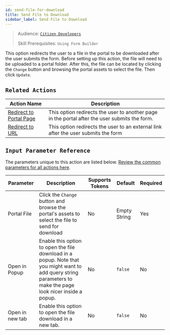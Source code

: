 ```yaml
---
id: send-file-for-download
title: Send File to Download
sidebar_label: Send File to Download
---
```


> Audience: [`Citizen Developers`](/audience#citizen-developers.md)
>
> Skill Prerequisites: `Using Form Builder`

This option redirects the user to a file in the portal to be downloaded after the user submits the form. Before setting up this action, the file will need to be uploaded to a portal folder. After this, the file can be located by clicking the `Change` button and browsing the portal assets to select the file. Then click `Update`.

## `Related Actions`

| Action Name | Description |
| -- | -- |
| [Redirect to Portal Page](/actions/redirect-to-portal-page.md) |This option redirects the user to another page in the portal after the user submits the form. |
| [Redirect to URL](/actions/redirect-to-url.md) | This option redirects the user to an external link after the user submits the form |

## `Input Parameter Reference`

The parameters unique to this action are listed below. [Review the common parameters for all actions here](/actions/common-parameters.md).

| Parameter | Description | Supports Tokens | Default | Required |
| -- | -- | -- | -- | -- |
| Portal File | Click the `Change` button and browse the portal's assets to select the file to send for download | No | Empty String | Yes |
| Open in Popup | Enable this option to open the file download in a popup. Note that you might want to add query string parameters to make the page look nicer inside a popup. | No |`false` | No |
| Open in new tab | Enable this option to open the file download in a new tab. | No |`false` | No |
